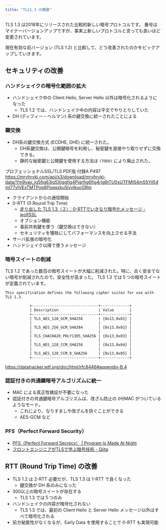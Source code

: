 ```yaml
---
title: "TLS1.3 の概要"
---
```


TLS 1.3 は2018年にリリースされた比較的新しい暗号プロトコルです。
番号はマイナーバージョンアップですが、事実上新しいプロトコルと言っても良いほど変更されています。

現在有効な前バージョン (TLS 1.2) と比較して、どう改善されたのかをピックアップしていきます。

## セキュリティの改善

### ハンドシェイクの暗号化範囲の拡大

- ハンドシェイク中の Client Hello, Server Hello 以外は暗号化されるようになった
    - TLS 1.2 では、ハンドシェイク中の内容は平文でやりとりしていた
- DH (ディフィー・ヘルマン) 系の鍵交換に統一されたことによる

### 鍵交換

- DH系の鍵交換方式 (ECDHE, DHE) に統一された。
  - DH系鍵交換は、公開鍵暗号を利用し、秘密鍵を直接やり取りせずに交換できる。
  - 静的な秘密鍵と公開鍵を使用する方法は `(TODO)` により廃止された。

プロフェッショナルSSL/TLS PDF版 付録A P497
https://mryhryki.com/api/s3/download/mryhryki-data/Ym9vay_jg5fjg63jg5Xjgqfjg4Pjgrfjg6fjg4rjg6tTU0xUTFMt54m55Yil54mI77yIVExTMTPop6Poqqzku5jvvIkucGRm

- クライアントからの通信開始
- 0-RTT (0 Round Trip Time)
  - [走り出した TLS 1.3（２）：0-RTTでいきなり暗号化メッセージ - wolfSSL](https://www.wolfssl.jp/wolfblog/2018/10/22/0-rtt/)
  - オプション機能
  - 事前共有鍵を使う（鍵交換はできない）
  - セキュリティを犠牲にしてパフォーマンスを向上させる手法
- サーバ拡張の暗号化
- ハンドシェイク以降で使うメッセージ

### 暗号スイートの削減

TLS 1.2 であった数百の暗号スイートが大幅に削減された。特に、古く安全でない暗号が削減されたので、安全性が高まった。
TLS 1.3 では５つの暗号スイートが定義されています。

```
This specification defines the following cipher suites for use with TLS 1.3.

           +------------------------------+-------------+
           | Description                  | Value       |
           +------------------------------+-------------+
           | TLS_AES_128_GCM_SHA256       | {0x13,0x01} |
           |                              |             |
           | TLS_AES_256_GCM_SHA384       | {0x13,0x02} |
           |                              |             |
           | TLS_CHACHA20_POLY1305_SHA256 | {0x13,0x03} |
           |                              |             |
           | TLS_AES_128_CCM_SHA256       | {0x13,0x04} |
           |                              |             |
           | TLS_AES_128_CCM_8_SHA256     | {0x13,0x05} |
           +------------------------------+-------------+
```

https://datatracker.ietf.org/doc/html/rfc8446#appendix-B.4

### 認証付きの共通鍵暗号アルゴリズムに統一

- MAC による真正性検証が不要になった
- 認証付きの共通鍵暗号アルゴリズムは、改ざん防止の (H)MAC がついているようなモード。
  - これにより、なりすましや改ざんを防ぐことができる
  - AES-GCM など


### PFS（Perfect Forward Security）

- [PFS（Perfect Forward Secrecy） | Program Is Made At Night](https://kimh.github.io/blog/jp/security/understanding-pfs-jp/)
- [フロントエンジニアがTLSで学ぶ暗号技術 - Qiita](https://qiita.com/shun_takagi/items/eb46e0c1f0bb512fa04d)

## RTT (Round Trip Time) の改善

- TLS 1.2 は 2-RTT 必要だが、TLS 1.3 は 1-RTT で良くなった
  - 鍵交換が DH 系のみになった
- 300以上の暗号スイートが存在する
  - TLS 1.3 では５つのみ
- ハンドシェイクの内容が暗号化されない
  - TLS 1.3 では、最初の Client Hello と Server Hello メッセージ以外はすべて暗号化される
- 前方秘匿性がなくなるが、Early Data を使用することで 0-RTT も実現可能


